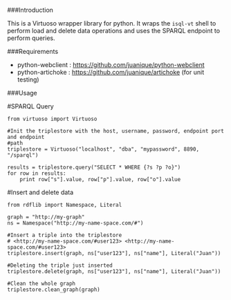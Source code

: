 ###Introduction

This is a Virtuoso wrapper library for python. It wraps the `isql-vt` shell to perform load and delete data operations and uses the SPARQL endpoint to perform queries.

###Requirements

- python-webclient : https://github.com/juanique/python-webclient
- python-artichoke : https://github.com/juanique/artichoke (for unit testing)

###Usage

#SPARQL Query

    from virtuoso import Virtuoso

    #Init the triplestore with the host, username, password, endpoint port and endpoint
    #path
    triplestore = Virtuoso("localhost", "dba", "mypassword", 8890, "/sparql")

    results = triplestore.query("SELECT * WHERE {?s ?p ?o}")
    for row in results:
        print row["s"].value, row["p"].value, row["o"].value

#Insert and delete data

    from rdflib import Namespace, Literal

    graph = "http://my-graph"
    ns = Namespace("http://my-name-space.com/#")

    #Insert a triple into the triplestore
    # <http://my-name-space.com/#user123> <http://my-name-space.com/#user123>
    triplestore.insert(graph, ns["user123"], ns["name"], Literal("Juan"))

    #Deleting the triple just inserted
    triplestore.delete(graph, ns["user123"], ns["name"], Literal("Juan"))

    #Clean the whole graph
    triplestore.clean_graph(graph)

